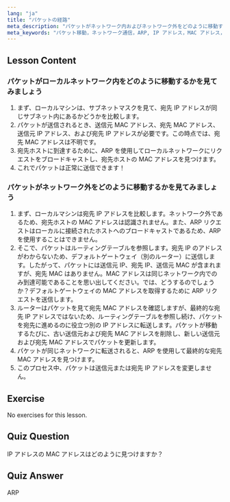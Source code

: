 ```yaml
---
lang: "ja"
title: "パケットの経路"
meta_description: "パケットがネットワーク内およびネットワーク外をどのように移動するかを学びます。ネットワーク通信のための IP、MAC、ARP、およびルーティングテーブルを理解します。Linux ネットワーキングの旅を始めましょう！"
meta_keywords: "パケット移動，ネットワーク通信，ARP, IP アドレス，MAC アドレス，ルーティングテーブル，Linux ネットワーキング，初心者ガイド"
---
```


## Lesson Content

### パケットがローカルネットワーク内をどのように移動するかを見てみましょう

1. まず、ローカルマシンは、サブネットマスクを見て、宛先 IP アドレスが同じサブネット内にあるかどうかを比較します。
2. パケットが送信されるとき、送信元 MAC アドレス、宛先 MAC アドレス、送信元 IP アドレス、および宛先 IP アドレスが必要です。この時点では、宛先 MAC アドレスは不明です。
3. 宛先ホストに到達するために、ARP を使用してローカルネットワークにリクエストをブロードキャストし、宛先ホストの MAC アドレスを見つけます。
4. これでパケットは正常に送信できます！

### パケットがネットワーク外をどのように移動するかを見てみましょう

1. まず、ローカルマシンは宛先 IP アドレスを比較します。ネットワーク外であるため、宛先ホストの MAC アドレスは認識されません。また、ARP リクエストはローカルに接続されたホストへのブロードキャストであるため、ARP を使用することはできません。
2. そこで、パケットはルーティングテーブルを参照します。宛先 IP のアドレスがわからないため、デフォルトゲートウェイ（別のルーター）に送信します。したがって、パケットには送信元 IP、宛先 IP、送信元 MAC が含まれますが、宛先 MAC はありません。MAC アドレスは同じネットワーク内でのみ到達可能であることを思い出してください。では、どうするのでしょうか？デフォルトゲートウェイの MAC アドレスを取得するために ARP リクエストを送信します。
3. ルーターはパケットを見て宛先 MAC アドレスを確認しますが、最終的な宛先 IP アドレスではないため、ルーティングテーブルを参照し続け、パケットを宛先に進めるのに役立つ別の IP アドレスに転送します。パケットが移動するたびに、古い送信元および宛先 MAC アドレスを削除し、新しい送信元および宛先 MAC アドレスでパケットを更新します。
4. パケットが同じネットワークに転送されると、ARP を使用して最終的な宛先 MAC アドレスを見つけます。
5. このプロセス中、パケットは送信元または宛先 IP アドレスを変更しません。

## Exercise

No exercises for this lesson.

## Quiz Question

IP アドレスの MAC アドレスはどのように見つけますか？

## Quiz Answer

ARP
